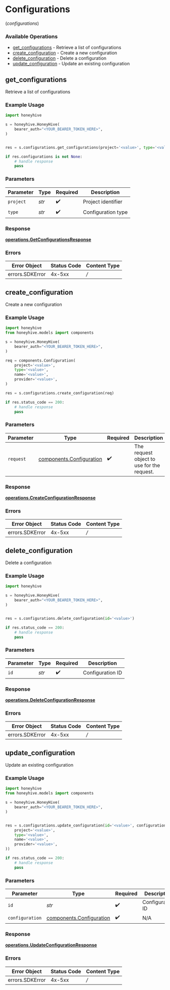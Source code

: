# Configurations
(*configurations*)

### Available Operations

* [get_configurations](#get_configurations) - Retrieve a list of configurations
* [create_configuration](#create_configuration) - Create a new configuration
* [delete_configuration](#delete_configuration) - Delete a configuration
* [update_configuration](#update_configuration) - Update an existing configuration

## get_configurations

Retrieve a list of configurations

### Example Usage

```python
import honeyhive

s = honeyhive.HoneyHive(
    bearer_auth="<YOUR_BEARER_TOKEN_HERE>",
)


res = s.configurations.get_configurations(project='<value>', type='<value>')

if res.configurations is not None:
    # handle response
    pass
```

### Parameters

| Parameter          | Type               | Required           | Description        |
| ------------------ | ------------------ | ------------------ | ------------------ |
| `project`          | *str*              | :heavy_check_mark: | Project identifier |
| `type`             | *str*              | :heavy_check_mark: | Configuration type |


### Response

**[operations.GetConfigurationsResponse](../../models/operations/getconfigurationsresponse.md)**
### Errors

| Error Object    | Status Code     | Content Type    |
| --------------- | --------------- | --------------- |
| errors.SDKError | 4x-5xx          | */*             |

## create_configuration

Create a new configuration

### Example Usage

```python
import honeyhive
from honeyhive.models import components

s = honeyhive.HoneyHive(
    bearer_auth="<YOUR_BEARER_TOKEN_HERE>",
)

req = components.Configuration(
    project='<value>',
    type='<value>',
    name='<value>',
    provider='<value>',
)

res = s.configurations.create_configuration(req)

if res.status_code == 200:
    # handle response
    pass
```

### Parameters

| Parameter                                                            | Type                                                                 | Required                                                             | Description                                                          |
| -------------------------------------------------------------------- | -------------------------------------------------------------------- | -------------------------------------------------------------------- | -------------------------------------------------------------------- |
| `request`                                                            | [components.Configuration](../../models/components/configuration.md) | :heavy_check_mark:                                                   | The request object to use for the request.                           |


### Response

**[operations.CreateConfigurationResponse](../../models/operations/createconfigurationresponse.md)**
### Errors

| Error Object    | Status Code     | Content Type    |
| --------------- | --------------- | --------------- |
| errors.SDKError | 4x-5xx          | */*             |

## delete_configuration

Delete a configuration

### Example Usage

```python
import honeyhive

s = honeyhive.HoneyHive(
    bearer_auth="<YOUR_BEARER_TOKEN_HERE>",
)


res = s.configurations.delete_configuration(id='<value>')

if res.status_code == 200:
    # handle response
    pass
```

### Parameters

| Parameter          | Type               | Required           | Description        |
| ------------------ | ------------------ | ------------------ | ------------------ |
| `id`               | *str*              | :heavy_check_mark: | Configuration ID   |


### Response

**[operations.DeleteConfigurationResponse](../../models/operations/deleteconfigurationresponse.md)**
### Errors

| Error Object    | Status Code     | Content Type    |
| --------------- | --------------- | --------------- |
| errors.SDKError | 4x-5xx          | */*             |

## update_configuration

Update an existing configuration

### Example Usage

```python
import honeyhive
from honeyhive.models import components

s = honeyhive.HoneyHive(
    bearer_auth="<YOUR_BEARER_TOKEN_HERE>",
)


res = s.configurations.update_configuration(id='<value>', configuration=components.Configuration(
    project='<value>',
    type='<value>',
    name='<value>',
    provider='<value>',
))

if res.status_code == 200:
    # handle response
    pass
```

### Parameters

| Parameter                                                            | Type                                                                 | Required                                                             | Description                                                          |
| -------------------------------------------------------------------- | -------------------------------------------------------------------- | -------------------------------------------------------------------- | -------------------------------------------------------------------- |
| `id`                                                                 | *str*                                                                | :heavy_check_mark:                                                   | Configuration ID                                                     |
| `configuration`                                                      | [components.Configuration](../../models/components/configuration.md) | :heavy_check_mark:                                                   | N/A                                                                  |


### Response

**[operations.UpdateConfigurationResponse](../../models/operations/updateconfigurationresponse.md)**
### Errors

| Error Object    | Status Code     | Content Type    |
| --------------- | --------------- | --------------- |
| errors.SDKError | 4x-5xx          | */*             |
